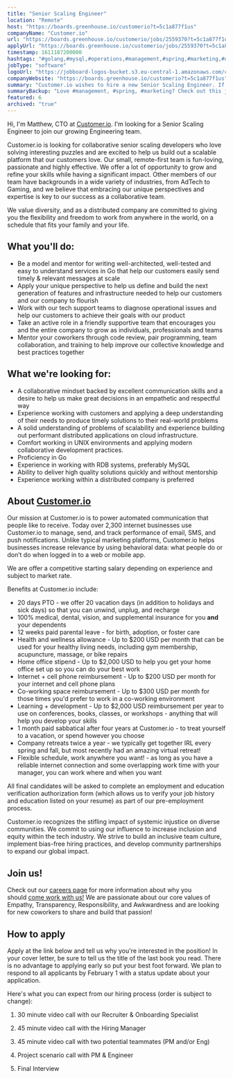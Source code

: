 ```yaml
---
title: "Senior Scaling Engineer"
location: "Remote"
host: "https://boards.greenhouse.io/customerio?t=5c1a877f1us"
companyName: "Customer.io"
url: "https://boards.greenhouse.io/customerio/jobs/2559370?t=5c1a877f1us"
applyUrl: "https://boards.greenhouse.io/customerio/jobs/2559370?t=5c1a877f1us#app"
timestamp: 1611187200000
hashtags: "#golang,#mysql,#operations,#management,#spring,#marketing,#office"
jobType: "software"
logoUrl: "https://jobboard-logos-bucket.s3.eu-central-1.amazonaws.com/customer-io"
companyWebsite: "https://boards.greenhouse.io/customerio?t=5c1a877f1us"
summary: "Customer.io wishes to hire a new Senior Scaling Engineer. If you have experience working with customers and applying a deep understanding of their needs to produce timely solutions to their real-world problems, consider applying."
summaryBackup: "Love #management, #spring, #marketing? Check out this job post!"
featured: 6
archived: "true"
---
```


Hi, I'm Matthew, CTO at [Customer.io](http://Customer.io). I'm looking for a Senior Scaling Engineer to join our growing Engineering team.

Customer.io is looking for collaborative senior scaling developers who love solving interesting puzzles and are excited to help us build out a scalable platform that our customers love. Our small, remote-first team is fun-loving, passionate and highly effective. We offer a lot of opportunity to grow and refine your skills while having a significant impact. Other members of our team have backgrounds in a wide variety of industries, from AdTech to Gaming, and we believe that embracing our unique perspectives and expertise is key to our success as a collaborative team.

We value diversity, and as a distributed company are committed to giving you the flexibility and freedom to work from anywhere in the world, on a schedule that fits your family and your life.

## What you'll do:

*   Be a model and mentor for writing well-architected, well-tested and easy to understand services in Go that help our customers easily send timely & relevant messages at scale
*   Apply your unique perspective to help us define and build the next generation of features and infrastructure needed to help our customers and our company to flourish
*   Work with our tech support teams to diagnose operational issues and help our customers to achieve their goals with our product
*   Take an active role in a friendly supportive team that encourages you and the entire company to grow as individuals, professionals and teams
*   Mentor your coworkers through code review, pair programming, team collaboration, and training to help improve our collective knowledge and best practices together

## What we're looking for:

*   A collaborative mindset backed by excellent communication skills and a desire to help us make great decisions in an empathetic and respectful way
*   Experience working with customers and applying a deep understanding of their needs to produce timely solutions to their real-world problems
*   A solid understanding of problems of scalability and experience building out performant distributed applications on cloud infrastructure.
*   Comfort working in UNIX environments and applying modern collaborative development practices.
*   Proficiency in Go
*   Experience in working with RDB systems, preferably MySQL
*   Ability to deliver high quality solutions quickly and without mentorship
*   Experience working within a distributed company is preferred

## About [Customer.io](http://Customer.io)

Our mission at Customer.io is to power automated communication that people like to receive. Today over 2,300 internet businesses use Customer.io to manage, send, and track performance of email, SMS, and push notifications. Unlike typical marketing platforms, Customer.io helps businesses increase relevance by using behavioral data: what people do or don’t do when logged in to a web or mobile app.

We are offer a competitive starting salary depending on experience and subject to market rate.

Benefits at Customer.io include:

*   20 days PTO - we offer 20 vacation days (in addition to holidays and sick days) so that you can unwind, unplug, and recharge
*   100% medical, dental, vision, and supplemental insurance for you **and** your dependents
*   12 weeks paid parental leave - for birth, adoption, or foster care
*   Health and wellness allowance - Up to $200 USD per month that can be used for your healthy living needs, including gym membership, acupuncture, massage, or bike repairs
*   Home office stipend - Up to $2,000 USD to help you get your home office set up so you can do your best work
*   Internet + cell phone reimbursement - Up to $200 USD per month for your internet and cell phone plans
*   Co-working space reimbursement - Up to $300 USD per month for those times you'd prefer to work in a co-working environment
*   Learning + development - Up to $2,000 USD reimbursement per year to use on conferences, books, classes, or workshops - anything that will help you develop your skills
*   1 month paid sabbatical after four years at Customer.io - to treat yourself to a vacation, or spend however you choose
*   Company retreats twice a year - we typically get together IRL every spring and fall, but most recently had an amazing virtual retreat!
*   Flexible schedule, work anywhere you want! - as long as you have a reliable internet connection and some overlapping work time with your manager, you can work where and when you want

All final candidates will be asked to complete an employment and education verification authorization form (which allows us to verify your job history and education listed on your resume) as part of our pre-employment process.

Customer.io recognizes the stifling impact of systemic injustice on diverse communities. We commit to using our influence to increase inclusion and equity within the tech industry. We strive to build an inclusive team culture, implement bias-free hiring practices, and develop community partnerships to expand our global impact.

## Join us!

Check out our [careers page](https://customer.io/careers/) for more information about why you should [come work with us!](https://customer.io/about/) We are passionate about our core values of Empathy, Transparency, Responsibility, and Awkwardness and are looking for new coworkers to share and build that passion!

## How to apply

Apply at the link below and tell us why you're interested in the position! In your cover letter, be sure to tell us the title of the last book you read. There is no advantage to applying early so put your best foot forward. We plan to respond to all applicants by February 1 with a status update about your application.

Here's what you can expect from our hiring process (order is subject to change):

1.  30 minute video call with our Recruiter & Onboarding Specialist
    
2.  45 minute video call with the Hiring Manager
    
3.  45 minute video call with two potential teammates (PM and/or Eng)
    
4.  Project scenario call with PM & Engineer
    
5.  Final Interview
